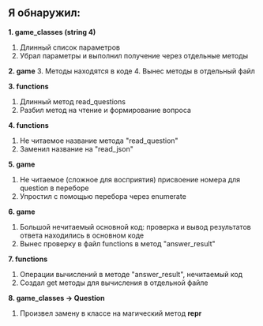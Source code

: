 Я обнаружил:
------------

**1. game_classes (string 4)**
   1. Длинный список параметров 
   2. Убрал параметры и выполнил получение через отдельные методы

**2. game**
   3. Методы находятся в коде
   4. Вынес методы в отдельный файл

**3. functions**
   1. Длинный метод read_questions
   2. Разбил метод на чтение и формирование вопроса

**4. functions**
   1. Не читаемое название метода "read_question"
   2. Заменил название на "read_json"


**5. game**
   1. Не читаемое (сложное для восприятия) присвоение номера для question в переборе
   2. Упростил с помощью перебора через enumerate

**6. game**
   1. Большой нечитаемый основной код: проверка и вывод результатов ответа находились в основном коде
   2. Вынес проверку в файл functions в метод "answer_result"

**7. functions**
   1. Операции вычислений в методе "answer_result", нечитаемый код
   2. Создал get методы для вычисления в отдельной файле

**8. game_classes -> Question**
   1. Произвел замену в классе на магический метод __repr__ 